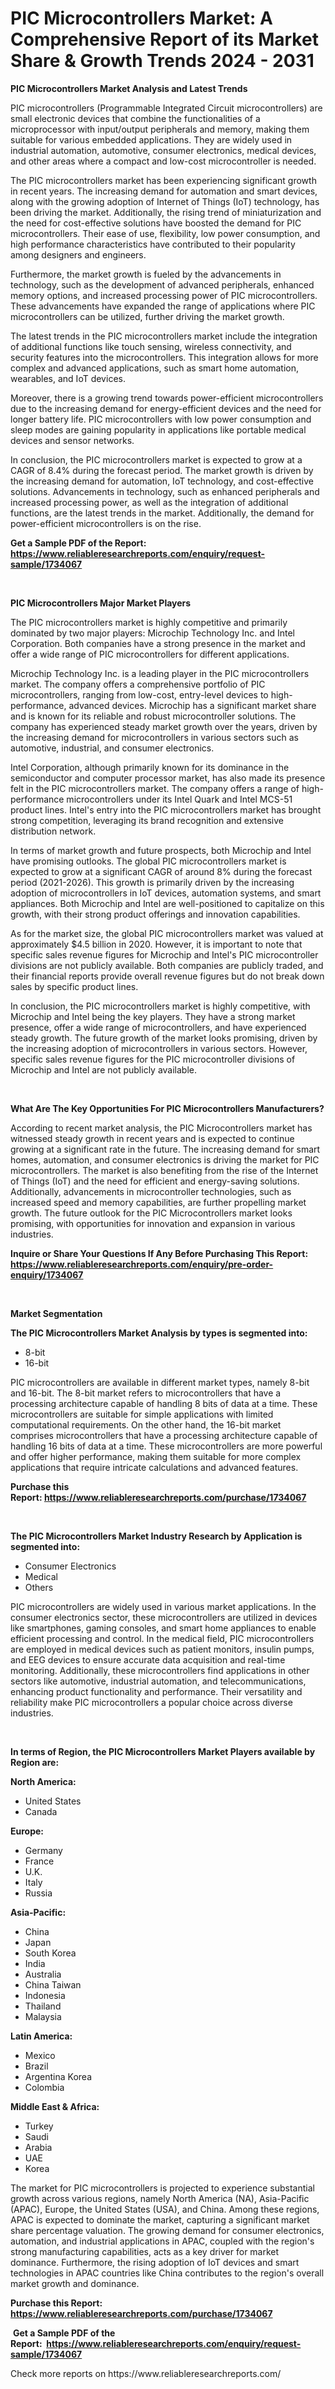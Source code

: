 <p><h1>PIC Microcontrollers Market: A Comprehensive Report of its Market Share & Growth Trends 2024 - 2031</h1></p><p><strong>PIC Microcontrollers Market Analysis and Latest Trends</strong></p>
<p><p>PIC microcontrollers (Programmable Integrated Circuit microcontrollers) are small electronic devices that combine the functionalities of a microprocessor with input/output peripherals and memory, making them suitable for various embedded applications. They are widely used in industrial automation, automotive, consumer electronics, medical devices, and other areas where a compact and low-cost microcontroller is needed.</p><p>The PIC microcontrollers market has been experiencing significant growth in recent years. The increasing demand for automation and smart devices, along with the growing adoption of Internet of Things (IoT) technology, has been driving the market. Additionally, the rising trend of miniaturization and the need for cost-effective solutions have boosted the demand for PIC microcontrollers. Their ease of use, flexibility, low power consumption, and high performance characteristics have contributed to their popularity among designers and engineers.</p><p>Furthermore, the market growth is fueled by the advancements in technology, such as the development of advanced peripherals, enhanced memory options, and increased processing power of PIC microcontrollers. These advancements have expanded the range of applications where PIC microcontrollers can be utilized, further driving the market growth.</p><p>The latest trends in the PIC microcontrollers market include the integration of additional functions like touch sensing, wireless connectivity, and security features into the microcontrollers. This integration allows for more complex and advanced applications, such as smart home automation, wearables, and IoT devices.</p><p>Moreover, there is a growing trend towards power-efficient microcontrollers due to the increasing demand for energy-efficient devices and the need for longer battery life. PIC microcontrollers with low power consumption and sleep modes are gaining popularity in applications like portable medical devices and sensor networks.</p><p>In conclusion, the PIC microcontrollers market is expected to grow at a CAGR of 8.4% during the forecast period. The market growth is driven by the increasing demand for automation, IoT technology, and cost-effective solutions. Advancements in technology, such as enhanced peripherals and increased processing power, as well as the integration of additional functions, are the latest trends in the market. Additionally, the demand for power-efficient microcontrollers is on the rise.</p></p>
<p><strong>Get a Sample PDF of the Report:&nbsp; <a href="https://www.reliableresearchreports.com/enquiry/request-sample/1734067">https://www.reliableresearchreports.com/enquiry/request-sample/1734067</a></strong></p>
<p>&nbsp;</p>
<p><strong>PIC Microcontrollers Major Market Players</strong></p>
<p><p>The PIC microcontrollers market is highly competitive and primarily dominated by two major players: Microchip Technology Inc. and Intel Corporation. Both companies have a strong presence in the market and offer a wide range of PIC microcontrollers for different applications.</p><p>Microchip Technology Inc. is a leading player in the PIC microcontrollers market. The company offers a comprehensive portfolio of PIC microcontrollers, ranging from low-cost, entry-level devices to high-performance, advanced devices. Microchip has a significant market share and is known for its reliable and robust microcontroller solutions. The company has experienced steady market growth over the years, driven by the increasing demand for microcontrollers in various sectors such as automotive, industrial, and consumer electronics.</p><p>Intel Corporation, although primarily known for its dominance in the semiconductor and computer processor market, has also made its presence felt in the PIC microcontrollers market. The company offers a range of high-performance microcontrollers under its Intel Quark and Intel MCS-51 product lines. Intel's entry into the PIC microcontrollers market has brought strong competition, leveraging its brand recognition and extensive distribution network.</p><p>In terms of market growth and future prospects, both Microchip and Intel have promising outlooks. The global PIC microcontrollers market is expected to grow at a significant CAGR of around 8% during the forecast period (2021-2026). This growth is primarily driven by the increasing adoption of microcontrollers in IoT devices, automation systems, and smart appliances. Both Microchip and Intel are well-positioned to capitalize on this growth, with their strong product offerings and innovation capabilities.</p><p>As for the market size, the global PIC microcontrollers market was valued at approximately $4.5 billion in 2020. However, it is important to note that specific sales revenue figures for Microchip and Intel's PIC microcontroller divisions are not publicly available. Both companies are publicly traded, and their financial reports provide overall revenue figures but do not break down sales by specific product lines.</p><p>In conclusion, the PIC microcontrollers market is highly competitive, with Microchip and Intel being the key players. They have a strong market presence, offer a wide range of microcontrollers, and have experienced steady growth. The future growth of the market looks promising, driven by the increasing adoption of microcontrollers in various sectors. However, specific sales revenue figures for the PIC microcontroller divisions of Microchip and Intel are not publicly available.</p></p>
<p>&nbsp;</p>
<p><strong>What Are The Key Opportunities For PIC Microcontrollers Manufacturers?</strong></p>
<p><p>According to recent market analysis, the PIC Microcontrollers market has witnessed steady growth in recent years and is expected to continue growing at a significant rate in the future. The increasing demand for smart homes, automation, and consumer electronics is driving the market for PIC microcontrollers. The market is also benefiting from the rise of the Internet of Things (IoT) and the need for efficient and energy-saving solutions. Additionally, advancements in microcontroller technologies, such as increased speed and memory capabilities, are further propelling market growth. The future outlook for the PIC Microcontrollers market looks promising, with opportunities for innovation and expansion in various industries.</p></p>
<p><strong>Inquire or Share Your Questions If Any Before Purchasing This Report: <a href="https://www.reliableresearchreports.com/enquiry/pre-order-enquiry/1734067">https://www.reliableresearchreports.com/enquiry/pre-order-enquiry/1734067</a></strong></p>
<p>&nbsp;</p>
<p><strong>Market Segmentation</strong></p>
<p><strong>The PIC Microcontrollers Market Analysis by types is segmented into:</strong></p>
<p><ul><li>8-bit</li><li>16-bit</li></ul></p>
<p><p>PIC microcontrollers are available in different market types, namely 8-bit and 16-bit. The 8-bit market refers to microcontrollers that have a processing architecture capable of handling 8 bits of data at a time. These microcontrollers are suitable for simple applications with limited computational requirements. On the other hand, the 16-bit market comprises microcontrollers that have a processing architecture capable of handling 16 bits of data at a time. These microcontrollers are more powerful and offer higher performance, making them suitable for more complex applications that require intricate calculations and advanced features.</p></p>
<p><strong>Purchase this Report:&nbsp;<a href="https://www.reliableresearchreports.com/purchase/1734067">https://www.reliableresearchreports.com/purchase/1734067</a></strong></p>
<p>&nbsp;</p>
<p><strong>The PIC Microcontrollers Market Industry Research by Application is segmented into:</strong></p>
<p><ul><li>Consumer Electronics</li><li>Medical</li><li>Others</li></ul></p>
<p><p>PIC microcontrollers are widely used in various market applications. In the consumer electronics sector, these microcontrollers are utilized in devices like smartphones, gaming consoles, and smart home appliances to enable efficient processing and control. In the medical field, PIC microcontrollers are employed in medical devices such as patient monitors, insulin pumps, and EEG devices to ensure accurate data acquisition and real-time monitoring. Additionally, these microcontrollers find applications in other sectors like automotive, industrial automation, and telecommunications, enhancing product functionality and performance. Their versatility and reliability make PIC microcontrollers a popular choice across diverse industries.</p></p>
<p>&nbsp;</p>
<p><strong>In terms of Region, the PIC Microcontrollers Market Players available by Region are:</strong></p>
<p>
    <p> <strong> North America: </strong>
        <ul>
            <li>United States</li>
            <li>Canada</li>
        </ul>
        </p> 
    <p> <strong> Europe: </strong>
        <ul>
            <li>Germany</li>
            <li>France</li>
            <li>U.K.</li>
            <li>Italy</li>
            <li>Russia</li>
        </ul>
        </p> 
    <p> <strong> Asia-Pacific: </strong>
        <ul>
            <li>China</li>
            <li>Japan</li>
            <li>South Korea</li>
            <li>India</li>
            <li>Australia</li>
            <li>China Taiwan</li>
            <li>Indonesia</li>
            <li>Thailand</li>
            <li>Malaysia</li>
        </ul>
        </p> 
    <p> <strong> Latin America: </strong>
        <ul>
            <li>Mexico</li>
            <li>Brazil</li>
            <li>Argentina Korea</li>
            <li>Colombia</li>
        </ul>
        </p> 
    <p> <strong> Middle East & Africa: </strong>
        <ul>
            <li>Turkey</li>
            <li>Saudi</li>
            <li>Arabia</li>
            <li>UAE</li>
            <li>Korea</li>
        </ul>
    </p>
    </p>
<p><p>The market for PIC microcontrollers is projected to experience substantial growth across various regions, namely North America (NA), Asia-Pacific (APAC), Europe, the United States (USA), and China. Among these regions, APAC is expected to dominate the market, capturing a significant market share percentage valuation. The growing demand for consumer electronics, automation, and industrial applications in APAC, coupled with the region's strong manufacturing capabilities, acts as a key driver for market dominance. Furthermore, the rising adoption of IoT devices and smart technologies in APAC countries like China contributes to the region's overall market growth and dominance.</p></p>
<p><strong>Purchase this Report: <a href="https://www.reliableresearchreports.com/purchase/1734067">https://www.reliableresearchreports.com/purchase/1734067</a></strong></p>
<p>&nbsp;<strong>Get a Sample PDF of the Report:&nbsp;&nbsp;<a href="https://www.reliableresearchreports.com/enquiry/request-sample/1734067">https://www.reliableresearchreports.com/enquiry/request-sample/1734067</a></strong></p>
<p><strong></strong></p>
<p>Check more reports on https://www.reliableresearchreports.com/</p>